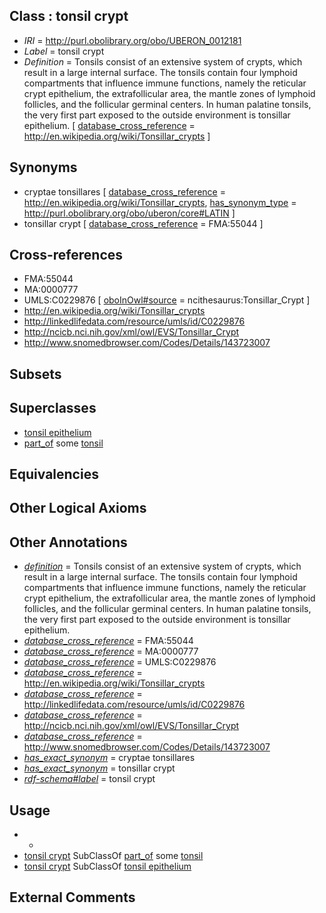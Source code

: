 
## Class : tonsil crypt

 * *IRI* = http://purl.obolibrary.org/obo/UBERON_0012181
 * *Label* = tonsil crypt
 * *Definition* = Tonsils consist of an extensive system of crypts, which result in a large internal surface. The tonsils contain four lymphoid compartments that influence immune functions, namely the reticular crypt epithelium, the extrafollicular area, the mantle zones of lymphoid follicles, and the follicular germinal centers. In human palatine tonsils, the very first part exposed to the outside environment is tonsillar epithelium. [ [database_cross_reference](../../ef/oboInOwl#hasDbXref.md) = http://en.wikipedia.org/wiki/Tonsillar_crypts ]

## Synonyms

 * cryptae tonsillares [ [database_cross_reference](../../ef/oboInOwl#hasDbXref.md) = http://en.wikipedia.org/wiki/Tonsillar_crypts, [has_synonym_type](../../pe/oboInOwl#hasSynonymType.md) = http://purl.obolibrary.org/obo/uberon/core#LATIN ]
 * tonsillar crypt [ [database_cross_reference](../../ef/oboInOwl#hasDbXref.md) = FMA:55044 ]

## Cross-references

 * FMA:55044
 * MA:0000777
 * UMLS:C0229876 [ [oboInOwl#source](../../ce/oboInOwl#source.md) = ncithesaurus:Tonsillar_Crypt ]
 * http://en.wikipedia.org/wiki/Tonsillar_crypts
 * http://linkedlifedata.com/resource/umls/id/C0229876
 * http://ncicb.nci.nih.gov/xml/owl/EVS/Tonsillar_Crypt
 * http://www.snomedbrowser.com/Codes/Details/143723007

## Subsets


## Superclasses

 * [tonsil epithelium](../../UBERON/96/UBERON_0013696.md)
 * [part_of](../../BFO/50/BFO_0000050.md) some [tonsil](../../UBERON/72/UBERON_0002372.md)

## Equivalencies


## Other Logical Axioms


## Other Annotations

 * *[definition](../../IAO/15/IAO_0000115.md)* = Tonsils consist of an extensive system of crypts, which result in a large internal surface. The tonsils contain four lymphoid compartments that influence immune functions, namely the reticular crypt epithelium, the extrafollicular area, the mantle zones of lymphoid follicles, and the follicular germinal centers. In human palatine tonsils, the very first part exposed to the outside environment is tonsillar epithelium.
 * *[database_cross_reference](../../ef/oboInOwl#hasDbXref.md)* = FMA:55044
 * *[database_cross_reference](../../ef/oboInOwl#hasDbXref.md)* = MA:0000777
 * *[database_cross_reference](../../ef/oboInOwl#hasDbXref.md)* = UMLS:C0229876
 * *[database_cross_reference](../../ef/oboInOwl#hasDbXref.md)* = http://en.wikipedia.org/wiki/Tonsillar_crypts
 * *[database_cross_reference](../../ef/oboInOwl#hasDbXref.md)* = http://linkedlifedata.com/resource/umls/id/C0229876
 * *[database_cross_reference](../../ef/oboInOwl#hasDbXref.md)* = http://ncicb.nci.nih.gov/xml/owl/EVS/Tonsillar_Crypt
 * *[database_cross_reference](../../ef/oboInOwl#hasDbXref.md)* = http://www.snomedbrowser.com/Codes/Details/143723007
 * *[has_exact_synonym](../../ym/oboInOwl#hasExactSynonym.md)* = cryptae tonsillares
 * *[has_exact_synonym](../../ym/oboInOwl#hasExactSynonym.md)* = tonsillar crypt
 * *[rdf-schema#label](../../el/rdf-schema#label.md)* = tonsil crypt

## Usage

 * -
 * [tonsil crypt](../../UBERON/81/UBERON_0012181.md) SubClassOf [part_of](../../BFO/50/BFO_0000050.md) some [tonsil](../../UBERON/72/UBERON_0002372.md)
 * [tonsil crypt](../../UBERON/81/UBERON_0012181.md) SubClassOf [tonsil epithelium](../../UBERON/96/UBERON_0013696.md)

## External Comments

